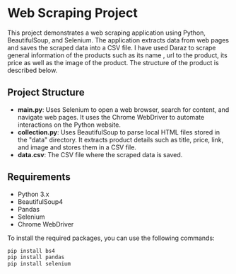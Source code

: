 # Web Scraping Project

This project demonstrates a web scraping application using Python, BeautifulSoup, and Selenium. The application extracts data from web pages and saves the scraped data into a CSV file.
I have used Daraz to scrape general information of the products such as its name , url to the product, its price as well as the image of the product. The structure of the product is described below.

## Project Structure

- **main.py**: Uses Selenium to open a web browser, search for content, and navigate web pages. It uses the Chrome WebDriver to automate interactions on the Python website.
- **collection.py**: Uses BeautifulSoup to parse local HTML files stored in the "data" directory. It extracts product details such as title, price, link, and image and stores them in a CSV file.
- **data.csv**: The CSV file where the scraped data is saved.

## Requirements

- Python 3.x
- BeautifulSoup4
- Pandas
- Selenium
- Chrome WebDriver

To install the required packages, you can use the following commands:
```bash
pip install bs4
pip install pandas
pip install selenium
